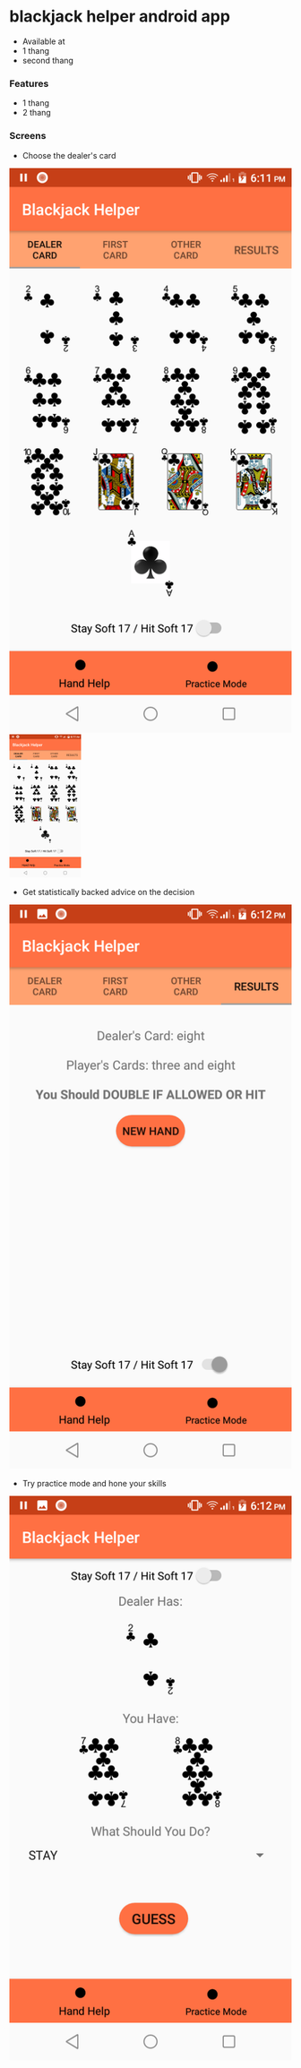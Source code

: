 # blackjack helper android app #

* Available at 
* 1 thang  
* second thang

### Features ###

* 1 thang
* 2 thang


### Screens ###
* Choose the dealer's card


![Dealer Card View](choose_dealer_card.png)
<img src="https://github.com/sullivankw/blackjack-v2-android-app/blob/master/choose_dealer_card.png" width="128">


* Get statistically backed advice on the decision

![Advice View](advice.png)

* Try practice mode and hone your skills

![Practice Mode View](practice_mode.png)